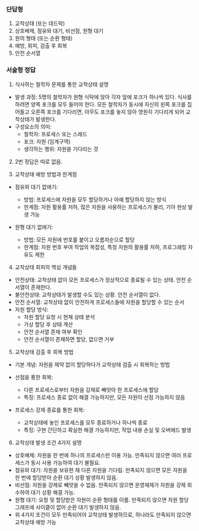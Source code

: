### 단답형

1. 교착상태 (또는 데드락)
2. 상호배제, 점유와 대기, 비선점, 원형 대기
3. 원의 형태 (또는 순환 형태)
4. 예방, 회피, 검출 후 회복
5. 안전 순서열

### 서술형 정답

1. 식사하는 철학자 문제를 통한 교착상태 설명

- 발생 과정:
  5명의 철학자가 원형 식탁에 앉아 각자 앞에 포크가 하나씩 있다. 식사를 하려면 양쪽 포크를 모두 들어야 한다. 모든 철학자가 동시에 자신의 왼쪽 포크를 집어들고 오른쪽 포크를 기다리면, 아무도 포크를 놓지 않아 영원히 기다리게 되어 교착상태가 발생한다.
- 구성요소의 의미:
  - 철학자: 프로세스 또는 스레드
  - 포크: 자원 (임계구역)
  - 생각하는 행위: 자원을 기다리는 것

2. 2번 정답은 따로 없음.

3. 교착상태 예방 방법과 한계점

- 점유와 대기 없애기:

  - 방법: 프로세스에 자원을 모두 할당하거나 아예 할당하지 않는 방식
  - 한계점: 자원 활용률 저하, 많은 자원을 사용하는 프로세스가 불리, 기아 현상 발생 가능

- 원형 대기 없애기:
  - 방법: 모든 자원에 번호를 붙이고 오름차순으로 할당
  - 한계점: 자원 번호 부여 작업의 복잡성, 특정 자원의 활용률 저하, 프로그래밍 자유도 제한

4. 교착상태 회피의 핵심 개념들

- 안전상태: 교착상태 없이 모든 프로세스가 정상적으로 종료될 수 있는 상태. 안전 순서열이 존재한다.
- 불안전상태: 교착상태가 발생할 수도 있는 상황. 안전 순서열이 없다.
- 안전 순서열: 교착상태 없이 안전하게 프로세스들에 자원을 할당할 수 있는 순서
- 자원 할당 방식:
  - 자원 할당 요청 시 현재 상태 분석
  - 가상 할당 후 상태 계산
  - 안전 순서열 존재 여부 확인
  - 안전 순서열이 존재하면 할당, 없으면 거부

5. 교착상태 검출 후 회복 방법

- 기본 개념: 자원을 제약 없이 할당하다가 교착상태 검출 시 회복하는 방법
- 선점을 통한 회복:

  - 다른 프로세스로부터 자원을 강제로 빼앗아 한 프로세스에 할당
  - 특징: 프로세스 종료 없이 해결 가능하지만, 모든 자원이 선점 가능하지 않음

- 프로세스 강제 종료를 통한 회복:
  - 교착상태에 놓인 프로세스를 모두 종료하거나 하나씩 종료
  - 특징: 구현 간단하고 확실한 해결 가능하지만, 작업 내용 손실 및 오버헤드 발생

6. 교착상태 발생 조건 4가지 설명

- 상호배제: 자원을 한 번에 하나의 프로세스만 이용 가능. 만족되지 않으면 여러 프로세스가 동시 사용 가능하여 대기 불필요.
- 점유와 대기: 자원을 보유한 채 다른 자원을 기다림. 만족되지 않으면 모든 자원을 한 번에 할당받아 순환 대기 상황 발생하지 않음.
- 비선점: 자원을 강제로 빼앗을 수 없음. 만족되지 않으면 운영체제가 자원을 강제 회수하여 대기 상황 해결 가능.
- 원형 대기: 요청 및 할당받은 자원이 순환 형태를 이룸. 만족되지 않으면 자원 할당 그래프에 사이클이 없어 순환 대기 발생하지 않음.
- 위 4가지 조건이 모두 만족되어야 교착상태 발생하므로, 하나라도 만족되지 않으면 교착상태 예방 가능
